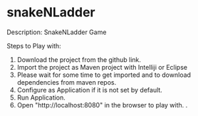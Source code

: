 # snakeNLadder
 Description: SnakeNLadder Game
 
 Steps to Play with:
1. Download the project from the github link.
2. Import the project as Maven project with Intelliji or Eclipse
3. Please wait for some time to get imported and to download dependencies from maven repos.
4. Configure as Application if it is not set by default.
5. Run Application.
6. Open "http://localhost:8080" in the browser to play with.
. 
